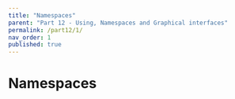 ```yaml
---
title: "Namespaces"
parent: "Part 12 - Using, Namespaces and Graphical interfaces"
permalink: /part12/1/
nav_order: 1
published: true
---
```


# Namespaces